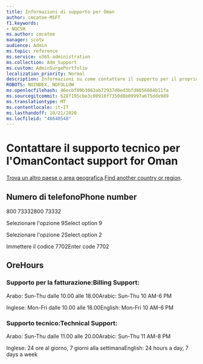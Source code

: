 ```yaml
---
title: Informazioni di supporto per Oman
author: cmcatee-MSFT
f1.keywords:
- NOCSH
ms.author: cmcatee
manager: scotv
audience: Admin
ms.topic: reference
ms.service: o365-administration
ms.collection: Adm_Support
ms.custom: AdminSurgePortfolio
localization_priority: Normal
description: Informazioni su come contattare il supporto per il proprio paese o area geografica.
ROBOTS: NOINDEX, NOFOLLOW
ms.openlocfilehash: 46ecbf89b3063ab72937d0ed3bfd8056084b11fa
ms.sourcegitcommit: 628f195cbe3c00910f7350d8b09997a675dde989
ms.translationtype: MT
ms.contentlocale: it-IT
ms.lasthandoff: 10/21/2020
ms.locfileid: "48640548"
---
```

# <a name="contact-support-for-oman"></a><span data-ttu-id="3daeb-103">Contattare il supporto tecnico per l'Oman</span><span class="sxs-lookup"><span data-stu-id="3daeb-103">Contact support for Oman</span></span>

<span data-ttu-id="3daeb-104">[Trova un altro paese o area geografica](../contact-support-for-business-products.md).</span><span class="sxs-lookup"><span data-stu-id="3daeb-104">[Find another country or region](../contact-support-for-business-products.md).</span></span>

## <a name="phone-number"></a><span data-ttu-id="3daeb-105">Numero di telefono</span><span class="sxs-lookup"><span data-stu-id="3daeb-105">Phone number</span></span>
<span data-ttu-id="3daeb-106">800 73332</span><span class="sxs-lookup"><span data-stu-id="3daeb-106">800 73332</span></span>

<span data-ttu-id="3daeb-107">Selezionare l'opzione 9</span><span class="sxs-lookup"><span data-stu-id="3daeb-107">Select option 9</span></span>

<span data-ttu-id="3daeb-108">Selezionare l'opzione 2</span><span class="sxs-lookup"><span data-stu-id="3daeb-108">Select option 2</span></span>

<span data-ttu-id="3daeb-109">Immettere il codice 7702</span><span class="sxs-lookup"><span data-stu-id="3daeb-109">Enter code 7702</span></span>

## <a name="hours"></a><span data-ttu-id="3daeb-110">Ore</span><span class="sxs-lookup"><span data-stu-id="3daeb-110">Hours</span></span>
### <a name="billing-support"></a><span data-ttu-id="3daeb-111">Supporto per la fatturazione:</span><span class="sxs-lookup"><span data-stu-id="3daeb-111">Billing Support:</span></span>

<span data-ttu-id="3daeb-112">Arabo: Sun-Thu dalle 10.00 alle 18.00</span><span class="sxs-lookup"><span data-stu-id="3daeb-112">Arabic: Sun-Thu 10 AM-6 PM</span></span>

<span data-ttu-id="3daeb-113">Inglese: Mon-Fri dalle 10.00 alle 18.00</span><span class="sxs-lookup"><span data-stu-id="3daeb-113">English: Mon-Fri 10 AM-6 PM</span></span>

### <a name="technical-support"></a><span data-ttu-id="3daeb-114">Supporto tecnico:</span><span class="sxs-lookup"><span data-stu-id="3daeb-114">Technical Support:</span></span>

<span data-ttu-id="3daeb-115">Arabo: Sun-Thu dalle 11.00 alle 20.00</span><span class="sxs-lookup"><span data-stu-id="3daeb-115">Arabic: Sun-Thu 11 AM-8 PM</span></span>

<span data-ttu-id="3daeb-116">Inglese: 24 ore al giorno, 7 giorni alla settimana</span><span class="sxs-lookup"><span data-stu-id="3daeb-116">English: 24 hours a day, 7 days a week</span></span>
